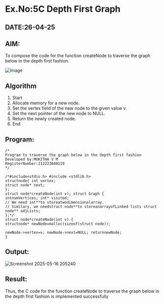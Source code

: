 # Ex.No:5C Depth First Graph
## DATE:26-04-25
## AIM:
To compose the code for the function createNode to traverse the graph below in the depth first fashion.

![image](https://github.com/user-attachments/assets/63552824-d0a3-49c6-a473-6db27d1f03e4)

## Algorithm
1.	Start
2.	Allocate memory for a new node.
3.	Set the vertex field of the new node to the given value v.
4.	Set the next pointer of the new node to NULL.
5.	Return the newly created node.
6.	End
## Program:
```
/*
Program to traverse the graph below in the depth first fashion
Developed by:MUKITHA V M 
RegisterNumber:212223040119  
*/
```
```
/*#include<stdio.h> #include <stdlib.h>
structnode{ int vertex;
struct node* next;
};
struct node*createNode(int v); struct Graph {
intnumVertices; int* visited;
// We need int**to storeatwodimensionalarray.
// Similary, we needstruct node**to storeanarrayofLinked lists struct node** adjLists;
};*/
struct node*createNode(int v) {
structnode* newNode=malloc(sizeof(struct node));
 
newNode->vertex=v; newNode->next=NULL; returnnewNode;
}
```
## Output:
![Screenshot 2025-05-16 205240](https://github.com/user-attachments/assets/30ef90ae-cde3-4fb4-babb-8081f590e83d)

## Result:
Thus, the C code for the function createNode to traverse the graph below in the depth first fashion is implemented successfully
